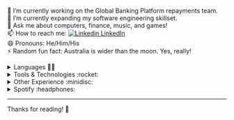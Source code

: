 🔭 I’m currently working on the Global Banking Platform repayments team.  
🌱 I’m currently expanding my software engineering skillset.  
💬 Ask me about computers, finance, music, and games!  
📫 How to reach me: [![Linkedin](https://i.stack.imgur.com/gVE0j.png) LinkedIn](https://www.linkedin.com/in/logan-w)    
😄 Pronouns: He/Him/His    
⚡ Random fun fact: Australia is wider than the moon. Yes, really!    

<details>

<summary>Languages 👩‍💻 </summary>
&nbsp;  
   
Languages I use each day:       
![Java](https://img.shields.io/badge/java-%23ED8B00.svg?style=for-the-badge&logo=openjdk&logoColor=white)
![Python](https://img.shields.io/badge/python-3670A0?style=for-the-badge&logo=python&logoColor=ffdd54)
![Go](https://img.shields.io/badge/go-%2300ADD8.svg?style=for-the-badge&logo=go&logoColor=white)
   
&nbsp;
   
Other languages I'm comfortable with:   
![Kotlin](https://img.shields.io/badge/kotlin-%237F52FF.svg?style=for-the-badge&logo=kotlin&logoColor=white)
![Swift](https://img.shields.io/badge/swift-F54A2A?style=for-the-badge&logo=swift&logoColor=white)
![C](https://img.shields.io/badge/c-%2300599C.svg?style=for-the-badge&logo=c&logoColor=white)
![C++](https://img.shields.io/badge/c++-%2300599C.svg?style=for-the-badge&logo=c%2B%2B&logoColor=white)
![JavaScript](https://img.shields.io/badge/javascript-%23323330.svg?style=for-the-badge&logo=javascript&logoColor=%23F7DF1E)

&nbsp;
</details>

<details>

<summary>Tools & Technologies :rocket:</summary>
&nbsp;

Here are some tools I use daily. See below for other technologies I'm comfortable using.  
Note that this isn't an all-inclusive list. I'm on a greenfield project and our tech stack grows every day!
   
Development:  
![Spring](https://img.shields.io/badge/Spring-6DB33F?style=for-the-badge&logo=spring&logoColor=white)
![Apache Kafka](https://img.shields.io/badge/Apache%20Kafka-000?style=for-the-badge&logo=apachekafka)
![Postgres](https://img.shields.io/badge/postgres-%23316192.svg?style=for-the-badge&logo=postgresql&logoColor=white)
  
      
Logging and Monitoring:   
![Splunk](https://img.shields.io/badge/splunk-%23000000.svg?style=for-the-badge&logo=splunk&logoColor=white)
![Datadog](https://img.shields.io/badge/datadog-%23632CA6.svg?style=for-the-badge&logo=datadog&logoColor=white)
     
   
Integration and Deployment:  
![Docker](https://img.shields.io/badge/docker-%230db7ed.svg?style=for-the-badge&logo=docker&logoColor=white)
![Kubernetes](https://img.shields.io/badge/kubernetes-%23326ce5.svg?style=for-the-badge&logo=kubernetes&logoColor=white)
![Terraform](https://img.shields.io/badge/terraform-%235835CC.svg?style=for-the-badge&logo=terraform&logoColor=white)
![Jenkins](https://img.shields.io/badge/jenkins-%232C5263.svg?style=for-the-badge&logo=jenkins&logoColor=white)


Project Management:  
![Confluence](https://img.shields.io/badge/confluence-%23172BF4.svg?style=for-the-badge&logo=confluence&logoColor=white)
![Jira](https://img.shields.io/badge/jira-%230A0FFF.svg?style=for-the-badge&logo=jira&logoColor=white)
   
     
Cloud:  
![AWS](https://img.shields.io/badge/AWS-%23FF9900.svg?style=for-the-badge&logo=amazon-aws&logoColor=white)  
Services: EKS, MSK, RDS, Lambda, CloudWatch, API Gateway, and more.

&nbsp;
</details>

<details>

<summary>Other Experience :minidisc:</summary>
&nbsp;
   
The above sections highlight the tools and technologies I use just about every day.  
Here are some other technologies I use less frequently but feel comfortable using (in no particular order).  

Languages, frameworks, libraries, etc:  
![NodeJS](https://img.shields.io/badge/node.js-6DA55F?style=for-the-badge&logo=node.js&logoColor=white)
![React](https://img.shields.io/badge/react-%2320232a.svg?style=for-the-badge&logo=react&logoColor=%2361DAFB)
![NPM](https://img.shields.io/badge/NPM-%23CB3837.svg?style=for-the-badge&logo=npm&logoColor=white)
![Express.js](https://img.shields.io/badge/express.js-%23404d59.svg?style=for-the-badge&logo=express&logoColor=%2361DAFB)
![jQuery](https://img.shields.io/badge/jquery-%230769AD.svg?style=for-the-badge&logo=jquery&logoColor=white)
![GraphQL](https://img.shields.io/badge/-GraphQL-E10098?style=for-the-badge&logo=graphql&logoColor=white)
    
      
Databases:  
![MongoDB](https://img.shields.io/badge/MongoDB-%234ea94b.svg?style=for-the-badge&logo=mongodb&logoColor=white)
![MySQL](https://img.shields.io/badge/mysql-%2300f.svg?style=for-the-badge&logo=mysql&logoColor=white)
![Redis](https://img.shields.io/badge/redis-%23DD0031.svg?style=for-the-badge&logo=redis&logoColor=white)
![SQLite](https://img.shields.io/badge/sqlite-%2307405e.svg?style=for-the-badge&logo=sqlite&logoColor=white)
  
       
Cloud:   
![Azure](https://img.shields.io/badge/azure-%230072C6.svg?style=for-the-badge&logo=microsoftazure&logoColor=white)
![Heroku](https://img.shields.io/badge/heroku-%23430098.svg?style=for-the-badge&logo=heroku&logoColor=white)
![Firebase](https://img.shields.io/badge/Firebase-039BE5?style=for-the-badge&logo=Firebase&logoColor=white)
   
&nbsp;
</details>

<details>

<summary>Spotify :headphones:</summary>
&nbsp;

[![Spotify Currently Playing](https://img.shields.io/badge/Spotify-1ED760?&style=for-the-badge&logo=spotify&logoColor=white)](https://spotify-github-profile.vercel.app/api/view?uid=lmwolfe19&redirect=true)  
[![Spotify Currently Playing](https://spotify-github-profile.vercel.app/api/view?uid=lmwolfe19&cover_image=true&theme=novatorem)](https://spotify-github-profile.vercel.app/api/view?uid=lmwolfe19&redirect=true)  
![Recently Played Songs](https://spotify-recently-played-readme.vercel.app/api?user=lmwolfe19)  

&nbsp;
</details>

---

Thanks for reading! :wave:
